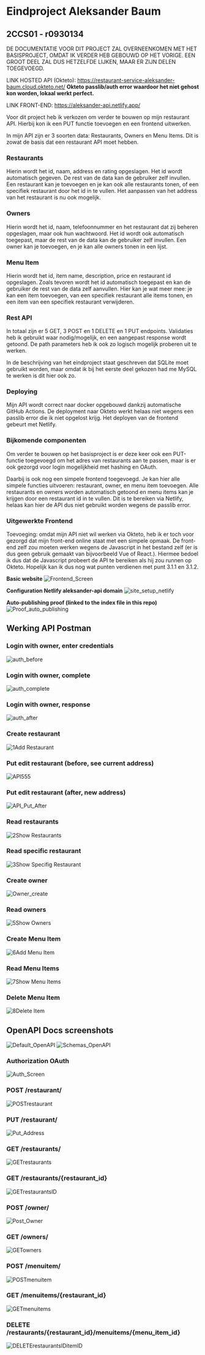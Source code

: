 # Eindproject Aleksander Baum
## 2CCS01 - r0930134

DE DOCUMENTATIE VOOR DIT PROJECT ZAL OVERNEENKOMEN MET HET BASISPROJECT, OMDAT IK VERDER HEB GEBOUWD OP HET VORIGE. EEN GROOT DEEL ZAL DUS HETZELFDE LIJKEN, MAAR ER ZIJN DELEN TOEGEVOEGD.

LINK HOSTED API (Okteto): https://restaurant-service-aleksander-baum.cloud.okteto.net/
**Okteto passlib/auth error waardoor het niet gehost kon worden, lokaal werkt perfect.**

LINK FRONT-END: https://aleksander-api.netlify.app/

Voor dit project heb ik verkozen om verder te bouwen op mijn restaurant API. Hierbij kon ik een PUT functie toevoegen en een frontend uitwerken.

In mijn API zijn er 3 soorten data: Restaurants, Owners en Menu Items. Dit is zowat de basis dat een restaurant API moet hebben.

### Restaurants
Hierin wordt het id, naam, address en rating opgeslagen. Het id wordt automatisch gegeven. De rest van de data kan de gebruiker zelf invullen. Een restaurant kan je toevoegen en je kan ook alle restaurants tonen, of een specifiek restaurant door het id in te vullen. Het aanpassen van het address van het restaurant is nu ook mogelijk.

### Owners
Hierin wordt het id, naam, telefoonnummer en het restaurant dat zij beheren opgeslagen, maar ook hun wachtwoord. Het id wordt ook automatisch toegepast, maar de rest van de data kan de gebruiker zelf invullen. Een owner kan je toevoegen, en je kan alle owners tonen in een lijst.

### Menu Item
Hierin wordt het id, item name, description, price en restaurant id opgeslagen. Zoals tevoren wordt het id automatisch toegepast en kan de gebruiker de rest van de data zelf aanvullen. Hier kan je wat meer mee: je kan een item toevoegen, van een specifiek restaurant alle items tonen, en een item van een specifiek restaurant verwijderen.

### Rest API
In totaal zijn er 5 GET, 3 POST en 1 DELETE en 1 PUT endpoints. Validaties heb ik gebruikt waar nodig/mogelijk, en een aangepast response wordt getoond. De path parameters heb ik ook zo logisch mogelijk proberen uit te werken.

In de beschrijving van het eindproject staat geschreven dat SQLite moet gebruikt worden, maar omdat ik bij het eerste deel gekozen had me MySQL te werken is dit hier ook zo.

### Deploying
Mijn API wordt correct naar docker opgebouwd dankzij automatische GitHub Actions. De deployment naar Okteto werkt helaas niet wegens een passlib error die ik niet opgelost krijg. Het deployen van de frontend gebeurt met Netlify.

### Bijkomende componenten
Om verder te bouwen op het basisproject is er deze keer ook een PUT-functie toegevoegd om het adres van restaurants aan te passen, maar is er ook gezorgd voor login mogelijkheid met hashing en OAuth.

Daarbij is ook nog een simpele frontend toegevoegd. Je kan hier alle simpele functies uitvoeren: restaurant, owner, en menu item toevoegen. Alle restaurants en owners worden automatisch getoond en menu items kan je krijgen door een restaurant id in te vullen. Dit is te bereiken via Netlify, helaas kan hier de API dus niet gebruikt worden wegens de passlib error.

### Uitgewerkte Frontend
Toevoeging: omdat mijn API niet wil werken via Okteto, heb ik er toch voor gezorgd dat mijn front-end online staat met een simpele opmaak. De front-end zelf zou moeten werken wegens de Javascript in het bestand zelf (er is dus geen gebruik gemaakt van bijvoorbeeld Vue of React.). Hiermee bedoel ik dus dat de Javascript probeert de API te bereiken als hij zou runnen op Okteto. Hopelijk kan ik dus nog wat punten verdienen met punt 3.1.1 en 3.1.2.

**Basic website**
![Frontend_Screen](https://github.com/Aleksander-Baum/eindproject/assets/113974461/079570db-60dc-4f81-b570-51f0d3267d9c)

**Configuration Netlify aleksander-api domain**
![site_setup_netlify](https://github.com/Aleksander-Baum/eindproject/assets/113974461/fe1652b4-bd18-4e72-91a1-0a21c07469c9)

**Auto-publishing proof (linked to the index file in this repo)**
![Proof_auto_publishing](https://github.com/Aleksander-Baum/eindproject/assets/113974461/bccac923-f19f-41ec-8976-4452c08507d2)

## Werking API Postman
### Login with owner, enter credentials
![auth_before](https://github.com/Aleksander-Baum/eindproject/assets/113974461/34d101ce-5214-411a-8cf6-721fc6d784ba)

### Login with owner, complete
![auth_complete](https://github.com/Aleksander-Baum/eindproject/assets/113974461/228954eb-69f0-4117-afaa-5f8ae04c7c8b)

### Login with owner, response
![auth_after](https://github.com/Aleksander-Baum/eindproject/assets/113974461/12d69a92-22a9-4484-aab8-5426cfb5cbea)

### Create restaurant
![1Add Restaurant](https://github.com/Aleksander-Baum/basisproject/assets/113974461/81421410-b82a-4ca9-b4a2-942a3208973c)

### Put edit restaurant (before, see current address)
![API555](https://github.com/Aleksander-Baum/eindproject/assets/113974461/f180566a-f49b-42ab-a544-4dcd0413fd45)

### Put edit restaurant (after, new address)
![API_Put_After](https://github.com/Aleksander-Baum/eindproject/assets/113974461/ac845859-cdd1-4624-b0ba-cd129f7422bf)

### Read restaurants
![2Show Restaurants](https://github.com/Aleksander-Baum/basisproject/assets/113974461/2ccb5ba7-55b8-4c86-8ff9-f2f604c05fea)

### Read specific restaurant
![3Show Specifig Restaurant](https://github.com/Aleksander-Baum/basisproject/assets/113974461/666edcb6-5f48-42b1-9917-4853caefaecf)

### Create owner
![Owner_create](https://github.com/Aleksander-Baum/eindproject/assets/113974461/a8c07529-1aa9-4d73-b56f-e3f159dbac1c)

### Read owners
![5Show Owners](https://github.com/Aleksander-Baum/basisproject/assets/113974461/7f8dc11a-be3f-4e13-b3d6-e42d782667bb)

### Create Menu Item
![6Add Menu Item](https://github.com/Aleksander-Baum/basisproject/assets/113974461/db57bbfd-58e5-4681-be9b-89847fb5eb5f)

### Read Menu Items
![7Show Menu Items](https://github.com/Aleksander-Baum/basisproject/assets/113974461/6732ad10-a210-4d4c-8f13-e45ed4d5e66e)

### Delete Menu Item
![8Delete Item](https://github.com/Aleksander-Baum/basisproject/assets/113974461/6701a079-d1b6-45c0-84c7-fbf691532e49)

## OpenAPI Docs screenshots
![Default_OpenAPI](https://github.com/Aleksander-Baum/eindproject/assets/113974461/101e8d4b-f14d-4392-9420-6feceabe0a45)
![Schemas_OpenAPI](https://github.com/Aleksander-Baum/eindproject/assets/113974461/998568e8-44f9-48f6-95b4-8eb65c303c4d)

### Authorization OAuth
![Auth_Screen](https://github.com/Aleksander-Baum/eindproject/assets/113974461/a3f96391-5a45-491c-887f-c1568a716c63)

### POST /restaurant/
![POSTrestaurant](https://github.com/Aleksander-Baum/basisproject/assets/113974461/7d5ac89f-8c3a-41a0-bcd9-92a219162c4c)

### PUT /restaurant/
![Put_Address](https://github.com/Aleksander-Baum/eindproject/assets/113974461/ab5b0dbf-bbaf-4568-83f3-b859ea6cd39a)

### GET /restaurants/
![GETrestaurants](https://github.com/Aleksander-Baum/basisproject/assets/113974461/7b968d46-8219-4262-9205-a2b4651def81)

### GET /restaurants/{restaurant_id}
![GETrestaurantsID](https://github.com/Aleksander-Baum/basisproject/assets/113974461/638fb5c0-0ba3-4740-8b4a-1bc3786bb24f)

### POST /owner/
![Post_Owner](https://github.com/Aleksander-Baum/eindproject/assets/113974461/40718a33-b2af-4922-91cc-d67ef1461688)

### GET /owners/
![GETowners](https://github.com/Aleksander-Baum/basisproject/assets/113974461/eae29037-cc9e-47aa-a23e-1502418063af)

### POST /menuitem/
![POSTmenuitem](https://github.com/Aleksander-Baum/basisproject/assets/113974461/fe34cf61-9dd5-46ef-8d90-341923c2c37c)

### GET /menuitems/{restaurant_id}
![GETmenuitems](https://github.com/Aleksander-Baum/basisproject/assets/113974461/6d22cf00-51f5-4d4f-81ee-f0014425557e)

### DELETE /restaurants/{restaurant_id}/menuitems/{menu_item_id}
![DELETErestaurantsIDitemID](https://github.com/Aleksander-Baum/basisproject/assets/113974461/0d3ca863-3282-402c-a6b7-b27cda55eb6e)
